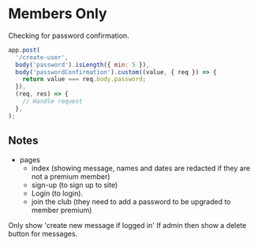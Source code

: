 # Members Only

Checking for password confirmation.

```js
app.post(
  '/create-user',
  body('password').isLength({ min: 5 }),
  body('passwordConfirmation').custom((value, { req }) => {
    return value === req.body.password;
  }),
  (req, res) => {
    // Handle request
  },
);
```

## Notes

- pages
  - index (showing message, names and dates are redacted if they are not a premium member)
  - sign-up (to sign up to site)
  - Login (to login).
  - join the club (they need to add a password to be upgraded to member premium)

Only show 'create new message if logged in'
If admin then show a delete button for messages.
